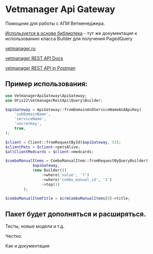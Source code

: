 # Vetmanager Api Gateway

Помощник для работы с АПИ Ветменеджера.

[Используется в основе библиотека](https://github.com/otis22/vetmanager-rest-api) -
тут же документация к использованию класса Builder для получения PagedQuery

[vetmanager.ru](https://vetmanager.ru/)

[vetmanager REST API Docs](https://help.vetmanager.cloud/article/3029)

[vetmanager REST API in Postman](https://god.postman.co/run-collection/64d692ca1ea129218ccb)

## Пример использования:

```php
use VetmanagerApiGateway\ApiGateway;
use Otis22\VetmanagerRestApi\Query\Builder;

$apiGateway = ApiGateway::fromDomainAndServiceNameAndApiKey(
    'subDomainName',
    'serviceName',
    'secretKey',
    true,
);

$client = Client::fromRequestById($apiGateway, 33);
$clientPets = $client->petsAlive;
$allClientMedcards = $client->medcards;

$comboManualItems = ComboManualItem::fromRequestByQueryBuilder(
            $apiGateway,
            (new Builder())
                ->where('value', '7')
                ->where('combo_manual_id', '1')
                ->top(1)
        );

$comboManualItemTitle = $crmComboManualItems[0]->title;
```
## Пакет будет дополняться и расширяться.

Тесты, новые модели и т.д.

Честно.

Как и документация

